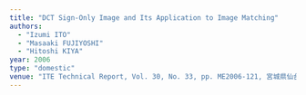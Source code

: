 ```yaml
---
title: "DCT Sign-Only Image and Its Application to Image Matching"
authors:
  - "Izumi ITO"
  - "Masaaki FUJIYOSHI"
  - "Hitoshi KIYA"
year: 2006
type: "domestic"
venue: "ITE Technical Report, Vol. 30, No. 33, pp. ME2006-121, 宮城県仙台市青葉区, 2006-06-27."
---
```

